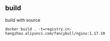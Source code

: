 ## build
build with source
```shell
docker build . -t=registry.cn-hangzhou.aliyuncs.com/fancybull/nginx:1.17.10
```